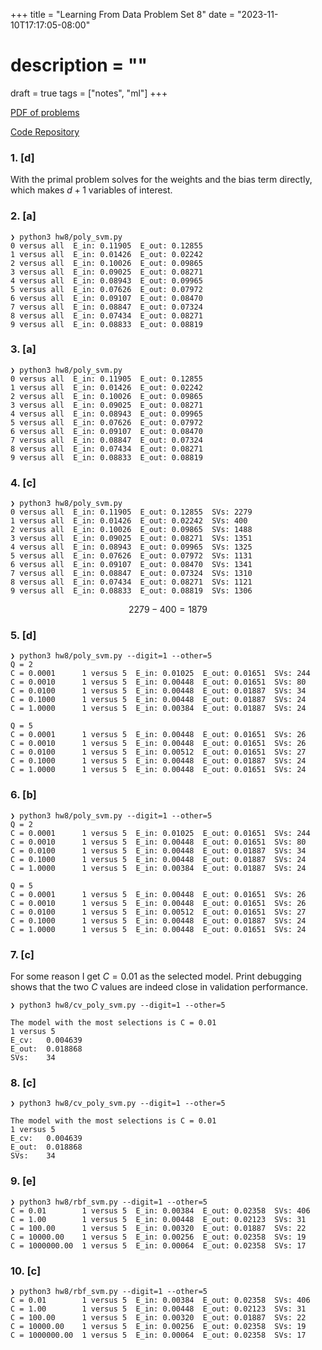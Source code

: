 +++
title = "Learning From Data Problem Set 8"
date = "2023-11-10T17:17:05-08:00"
# description = ""

draft = true
tags = ["notes", "ml"]
+++

[PDF of problems](https://work.caltech.edu/homework/hw8.pdf)

[Code Repository](https://github.com/lienzhuzhu/lfd)


<h3>
1. [d]
</h3>

With the primal problem solves for the weights and the bias term directly, which makes $d+1$ variables of interest.


<h3>
2. [a]
</h3>

```
❯ python3 hw8/poly_svm.py
0 versus all  E_in: 0.11905  E_out: 0.12855
1 versus all  E_in: 0.01426  E_out: 0.02242
2 versus all  E_in: 0.10026  E_out: 0.09865
3 versus all  E_in: 0.09025  E_out: 0.08271
4 versus all  E_in: 0.08943  E_out: 0.09965
5 versus all  E_in: 0.07626  E_out: 0.07972
6 versus all  E_in: 0.09107  E_out: 0.08470
7 versus all  E_in: 0.08847  E_out: 0.07324
8 versus all  E_in: 0.07434  E_out: 0.08271
9 versus all  E_in: 0.08833  E_out: 0.08819
```


<h3>
3. [a]
</h3>

```
❯ python3 hw8/poly_svm.py
0 versus all  E_in: 0.11905  E_out: 0.12855
1 versus all  E_in: 0.01426  E_out: 0.02242
2 versus all  E_in: 0.10026  E_out: 0.09865
3 versus all  E_in: 0.09025  E_out: 0.08271
4 versus all  E_in: 0.08943  E_out: 0.09965
5 versus all  E_in: 0.07626  E_out: 0.07972
6 versus all  E_in: 0.09107  E_out: 0.08470
7 versus all  E_in: 0.08847  E_out: 0.07324
8 versus all  E_in: 0.07434  E_out: 0.08271
9 versus all  E_in: 0.08833  E_out: 0.08819
```


<h3>
4. [c]
</h3>

```
❯ python3 hw8/poly_svm.py
0 versus all  E_in: 0.11905  E_out: 0.12855  SVs: 2279
1 versus all  E_in: 0.01426  E_out: 0.02242  SVs: 400
2 versus all  E_in: 0.10026  E_out: 0.09865  SVs: 1488
3 versus all  E_in: 0.09025  E_out: 0.08271  SVs: 1351
4 versus all  E_in: 0.08943  E_out: 0.09965  SVs: 1325
5 versus all  E_in: 0.07626  E_out: 0.07972  SVs: 1131
6 versus all  E_in: 0.09107  E_out: 0.08470  SVs: 1341
7 versus all  E_in: 0.08847  E_out: 0.07324  SVs: 1310
8 versus all  E_in: 0.07434  E_out: 0.08271  SVs: 1121
9 versus all  E_in: 0.08833  E_out: 0.08819  SVs: 1306
```

$$
2279 - 400 = 1879
$$


<h3>
5. [d]
</h3>

```
❯ python3 hw8/poly_svm.py --digit=1 --other=5
Q = 2
C = 0.0001      1 versus 5  E_in: 0.01025  E_out: 0.01651  SVs: 244
C = 0.0010      1 versus 5  E_in: 0.00448  E_out: 0.01651  SVs: 80
C = 0.0100      1 versus 5  E_in: 0.00448  E_out: 0.01887  SVs: 34
C = 0.1000      1 versus 5  E_in: 0.00448  E_out: 0.01887  SVs: 24
C = 1.0000      1 versus 5  E_in: 0.00384  E_out: 0.01887  SVs: 24

Q = 5
C = 0.0001      1 versus 5  E_in: 0.00448  E_out: 0.01651  SVs: 26
C = 0.0010      1 versus 5  E_in: 0.00448  E_out: 0.01651  SVs: 26
C = 0.0100      1 versus 5  E_in: 0.00512  E_out: 0.01651  SVs: 27
C = 0.1000      1 versus 5  E_in: 0.00448  E_out: 0.01887  SVs: 24
C = 1.0000      1 versus 5  E_in: 0.00448  E_out: 0.01651  SVs: 24
```


<h3>
6. [b]
</h3>

```
❯ python3 hw8/poly_svm.py --digit=1 --other=5
Q = 2
C = 0.0001      1 versus 5  E_in: 0.01025  E_out: 0.01651  SVs: 244
C = 0.0010      1 versus 5  E_in: 0.00448  E_out: 0.01651  SVs: 80
C = 0.0100      1 versus 5  E_in: 0.00448  E_out: 0.01887  SVs: 34
C = 0.1000      1 versus 5  E_in: 0.00448  E_out: 0.01887  SVs: 24
C = 1.0000      1 versus 5  E_in: 0.00384  E_out: 0.01887  SVs: 24

Q = 5
C = 0.0001      1 versus 5  E_in: 0.00448  E_out: 0.01651  SVs: 26
C = 0.0010      1 versus 5  E_in: 0.00448  E_out: 0.01651  SVs: 26
C = 0.0100      1 versus 5  E_in: 0.00512  E_out: 0.01651  SVs: 27
C = 0.1000      1 versus 5  E_in: 0.00448  E_out: 0.01887  SVs: 24
C = 1.0000      1 versus 5  E_in: 0.00448  E_out: 0.01651  SVs: 24
```


<h3>
7. [c]
</h3>

For some reason I get $C=0.01$ as the selected model. Print debugging shows that the two $C$ values are indeed close in validation performance.

```
❯ python3 hw8/cv_poly_svm.py --digit=1 --other=5

The model with the most selections is C = 0.01
1 versus 5
E_cv:   0.004639
E_out:  0.018868
SVs:    34
```


<h3>
8. [c]
</h3>

```
❯ python3 hw8/cv_poly_svm.py --digit=1 --other=5

The model with the most selections is C = 0.01
1 versus 5
E_cv:   0.004639
E_out:  0.018868
SVs:    34
```


<h3>
9. [e]
</h3>

```
❯ python3 hw8/rbf_svm.py --digit=1 --other=5
C = 0.01        1 versus 5  E_in: 0.00384  E_out: 0.02358  SVs: 406
C = 1.00        1 versus 5  E_in: 0.00448  E_out: 0.02123  SVs: 31
C = 100.00      1 versus 5  E_in: 0.00320  E_out: 0.01887  SVs: 22
C = 10000.00    1 versus 5  E_in: 0.00256  E_out: 0.02358  SVs: 19
C = 1000000.00  1 versus 5  E_in: 0.00064  E_out: 0.02358  SVs: 17
```


<h3>
10. [c]
</h3>

```
❯ python3 hw8/rbf_svm.py --digit=1 --other=5
C = 0.01        1 versus 5  E_in: 0.00384  E_out: 0.02358  SVs: 406
C = 1.00        1 versus 5  E_in: 0.00448  E_out: 0.02123  SVs: 31
C = 100.00      1 versus 5  E_in: 0.00320  E_out: 0.01887  SVs: 22
C = 10000.00    1 versus 5  E_in: 0.00256  E_out: 0.02358  SVs: 19
C = 1000000.00  1 versus 5  E_in: 0.00064  E_out: 0.02358  SVs: 17
```
